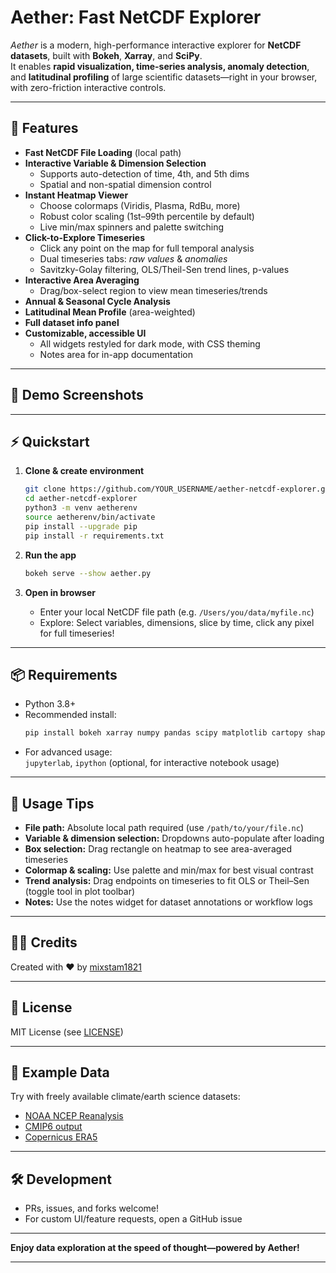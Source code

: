 # Aether: Fast NetCDF Explorer

_Aether_ is a modern, high-performance interactive explorer for **NetCDF datasets**, built with **Bokeh**, **Xarray**, and **SciPy**.  
It enables **rapid visualization, time-series analysis, anomaly detection**, and **latitudinal profiling** of large scientific datasets—right in your browser, with zero-friction interactive controls.

---

## 🚀 Features

- **Fast NetCDF File Loading** (local path)
- **Interactive Variable & Dimension Selection**
  - Supports auto-detection of time, 4th, and 5th dims
  - Spatial and non-spatial dimension control
- **Instant Heatmap Viewer**
  - Choose colormaps (Viridis, Plasma, RdBu, more)
  - Robust color scaling (1st–99th percentile by default)
  - Live min/max spinners and palette switching
- **Click-to-Explore Timeseries**
  - Click any point on the map for full temporal analysis
  - Dual timeseries tabs: _raw values_ & _anomalies_
  - Savitzky-Golay filtering, OLS/Theil-Sen trend lines, p-values
- **Interactive Area Averaging**
  - Drag/box-select region to view mean timeseries/trends
- **Annual & Seasonal Cycle Analysis**
- **Latitudinal Mean Profile** (area-weighted)
- **Full dataset info panel**
- **Customizable, accessible UI**
  - All widgets restyled for dark mode, with CSS theming
  - Notes area for in-app documentation

---

## 🎥 Demo Screenshots
<!-- Insert images or GIFs of the UI here if possible -->

---

## ⚡ Quickstart

1. **Clone & create environment**
    ```bash
    git clone https://github.com/YOUR_USERNAME/aether-netcdf-explorer.git
    cd aether-netcdf-explorer
    python3 -m venv aetherenv
    source aetherenv/bin/activate
    pip install --upgrade pip
    pip install -r requirements.txt
    ```

2. **Run the app**
    ```bash
    bokeh serve --show aether.py
    ```

3. **Open in browser**
    - Enter your local NetCDF file path (e.g. `/Users/you/data/myfile.nc`)
    - Explore: Select variables, dimensions, slice by time, click any pixel for full timeseries!

---

## 📦 Requirements

- Python 3.8+
- Recommended install:
    ```bash
    pip install bokeh xarray numpy pandas scipy matplotlib cartopy shapely cftime
    ```
- For advanced usage:  
  `jupyterlab`, `ipython` (optional, for interactive notebook usage)

---

## 🧭 Usage Tips

- **File path:** Absolute local path required (use `/path/to/your/file.nc`)
- **Variable & dimension selection:** Dropdowns auto-populate after loading
- **Box selection:** Drag rectangle on heatmap to see area-averaged timeseries
- **Colormap & scaling:** Use palette and min/max for best visual contrast
- **Trend analysis:** Drag endpoints on timeseries to fit OLS or Theil–Sen (toggle tool in plot toolbar)
- **Notes:** Use the notes widget for dataset annotations or workflow logs

---

## 👨‍💻 Credits

Created with ❤️ by [mixstam1821](https://github.com/mixstam1821)

---

## 🔗 License

MIT License (see [LICENSE](./LICENSE))

---

## 🌊 Example Data

Try with freely available climate/earth science datasets:

- [NOAA NCEP Reanalysis](https://psl.noaa.gov/data/gridded/data.ncep.reanalysis.html)
- [CMIP6 output](https://esgf-node.llnl.gov/projects/cmip6/)
- [Copernicus ERA5](https://cds.climate.copernicus.eu/cdsapp#!/dataset/reanalysis-era5-single-levels-monthly-means)

---

## 🛠️ Development

- PRs, issues, and forks welcome!
- For custom UI/feature requests, open a GitHub issue

---

**Enjoy data exploration at the speed of thought—powered by Aether!**

---
